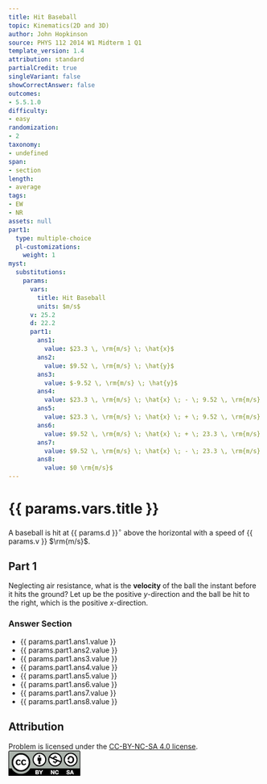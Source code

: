 ```yaml
---
title: Hit Baseball
topic: Kinematics(2D and 3D)
author: John Hopkinson
source: PHYS 112 2014 W1 Midterm 1 Q1
template_version: 1.4
attribution: standard
partialCredit: true
singleVariant: false
showCorrectAnswer: false
outcomes:
- 5.5.1.0
difficulty:
- easy
randomization:
- 2
taxonomy:
- undefined
span:
- section
length:
- average
tags:
- EW
- NR
assets: null
part1:
  type: multiple-choice
  pl-customizations:
    weight: 1
myst:
  substitutions:
    params:
      vars:
        title: Hit Baseball
        units: $m/s$
      v: 25.2
      d: 22.2
      part1:
        ans1:
          value: $23.3 \, \rm{m/s} \; \hat{x}$
        ans2:
          value: $9.52 \, \rm{m/s} \; \hat{y}$
        ans3:
          value: $-9.52 \, \rm{m/s} \; \hat{y}$
        ans4:
          value: $23.3 \, \rm{m/s} \; \hat{x} \; - \; 9.52 \, \rm{m/s} \; \hat{y}$
        ans5:
          value: $23.3 \, \rm{m/s} \; \hat{x} \; + \; 9.52 \, \rm{m/s} \; \hat{y}$
        ans6:
          value: $9.52 \, \rm{m/s} \; \hat{x} \; + \; 23.3 \, \rm{m/s} \; \hat{y}$
        ans7:
          value: $9.52 \, \rm{m/s} \; \hat{x} \; - \; 23.3 \, \rm{m/s} \; \hat{y}$
        ans8:
          value: $0 \rm{m/s}$
---
```

# {{ params.vars.title }}
A baseball is hit at {{ params.d }}$^\circ$ above the horizontal with a speed of {{ params.v }} $\rm{m/s}$.

## Part 1

Neglecting air resistance, what is the **velocity** of the ball the instant before it hits the ground? Let up be the positive $y$-direction and the ball be hit to the right, which is the positive $x$-direction.

### Answer Section

- {{ params.part1.ans1.value }}
- {{ params.part1.ans2.value }}
- {{ params.part1.ans3.value }}
- {{ params.part1.ans4.value }}
- {{ params.part1.ans5.value }}
- {{ params.part1.ans6.value }}
- {{ params.part1.ans7.value }}
- {{ params.part1.ans8.value }}

## Attribution

Problem is licensed under the [CC-BY-NC-SA 4.0 license](https://creativecommons.org/licenses/by-nc-sa/4.0/).<br> ![The Creative Commons 4.0 license requiring attribution-BY, non-commercial-NC, and share-alike-SA license.](https://raw.githubusercontent.com/firasm/bits/master/by-nc-sa.png)
